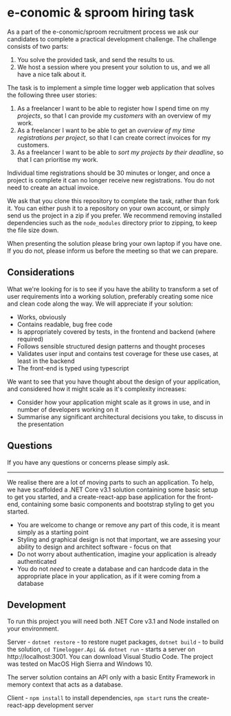 # e-conomic & sproom hiring task

As a part of the e-conomic/sproom recruitment process we ask our candidates to complete a practical development challenge. The challenge consists of two parts:

1. You solve the provided task, and send the results to us.
2. We host a session where you present your solution to us, and we all have a nice talk about it.

The task is to implement a simple time logger web application that solves the following three user stories:

1. As a freelancer I want to be able to register how I spend time on my _projects_, so that I can provide my _customers_ with an overview of my work.
2. As a freelancer I want to be able to get an _overview of my time registrations per project_, so that I can create correct invoices for my customers.
3. As a freelancer I want to be able to _sort my projects by their deadline_, so that I can prioritise my work.

Individual time registrations should be 30 minutes or longer, and once a project is complete it can no longer receive new registrations. You do not need to create an actual invoice.

We ask that you clone this repository to complete the task, rather than fork it. You can either push it to a repository on your own account, or simply send us the project in a zip if you prefer. We recommend removing installed dependencies such as the `node_modules` directory prior to zipping, to keep the file size down.

When presenting the solution please bring your own laptop if you have one. If you do not, please inform us before the meeting so that we can prepare.

## Considerations

What we're looking for is to see if you have the ability to transform a set of user requirements into a working solution, preferably creating some nice and clean code along the way. We will appreciate if your solution:

- Works, obviously
- Contains readable, bug free code
- Is appropriately covered by tests, in the frontend and backend (where required)
- Follows sensible structured design patterns and thought proceses
- Validates user input and contains test coverage for these use cases, at least in the backend
- The front-end is typed using typescript

We want to see that you have thought about the design of your application, and considered how it might scale as it's complexity increases:

- Consider how your application might scale as it grows in use, and in number of developers working on it
- Summarise any significant architectural decisions you take, to discuss in the presentation

## Questions

If you have any questions or concerns please simply ask.

---

We realise there are a lot of moving parts to such an application. To help, we have scaffolded a .NET Core v3.1 solution containing some basic setup to get you started, and a create-react-app base application for the front-end, containing some basic components and bootstrap styling to get you started.

- You are welcome to change or remove any part of this code, it is meant simply as a starting point
- Styling and graphical design is not that important, we are assesing your ability to design and architect software - focus on that
- Do not worry about authentication, imagine your application is already authenticated
- You do not _need_ to create a database and can hardcode data in the appropriate place in your application, as if it were coming from a database

## Development

To run this project you will need both .NET Core v3.1 and Node installed on your environment.

Server - `dotnet restore` - to restore nuget packages, `dotnet build` - to build the solution, `cd Timelogger.Api && dotnet run` - starts a server on http://localhost:3001. You can download Visual Studio Code. The project was tested on MacOS High Sierra and Windows 10.

The server solution contains an API only with a basic Entity Framework in memory context that acts as a database.

Client - `npm install` to install dependencies, `npm start` runs the create-react-app development server

